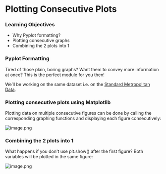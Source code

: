 # Plotting Consecutive Plots

### Learning Objectives

* Why Pyplot formatting?
* Plotting consecutive graphs
* Combining the 2 plots into 1



### Pyplot Formatting

Tired of those plain, boring graphs? Want them to convey more information at once? This is the perfect module for you then!

We’ll be working on the same dataset i.e. on the [Standard Metropolitan Data](https://raw.githubusercontent.com/dphi-official/Datasets/master/Standard_Metropolitan_Areas_Data-data.csv).

### Plotting consecutive plots using Matplotlib

Plotting data on multiple consecutive figures can be done by calling the corresponding graphing functions and displaying each figure consecutively:








![image.png](https://dphi-live.s3.amazonaws.com/media_uploads/image_b41175b65d9c4f62b42876e4a20cf288.png)








### Combining the 2 plots into 1

What happens if you don't use plt.show() after the first figure? Both variables will be plotted in the same figure:

![image.png](https://dphi-live.s3.amazonaws.com/media_uploads/image_0e6d5f403d214a259f68daadc01d09f8.png)
